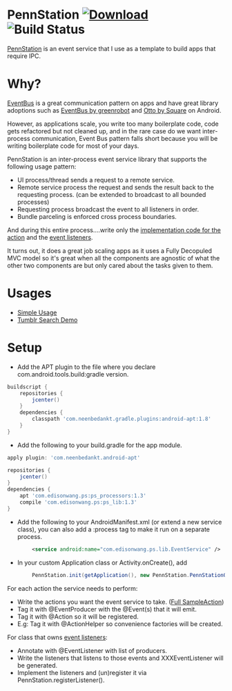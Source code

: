 # PennStation   [ ![Download](https://api.bintray.com/packages/edisonw/android/PennStation/images/download.svg) ](https://bintray.com/edisonw/android/PennStation/_latestVersion) ![Build Status](https://travis-ci.org/edisonw/PennStation.svg?branch=master)

[PennStation] is an event service that I use as a template to build apps that require IPC.

# Why?

[EventBus] is a great communication pattern on apps and have great library adoptions such as [EventBus by greenrobot] and [Otto by Square] on Android.

However, as applications scale, you write too many boilerplate code, code gets refactored but not cleaned up, and in the rare case do we want inter-process communication, Event Bus pattern falls short because you will be writing boilerplate code for most of your days.

PennStation is an inter-process event service library that supports the following usage pattern:

 * UI process/thread sends a request to a remote service. 
 * Remote service process the request and sends the result back to the requesting process. (can be extended to broadcast to all bounded processes)
 * Requesting process broadcast the event to all listeners in order. 
 * Bundle parceling is enforced cross process boundaries.

And during this entire process....write only the [implementation code for the action] and the [event listeners].

It turns out, it does a great job scaling apps as it uses a Fully Decopuled MVC model so it's great when all the components are agnostic of what the other two components are but only cared about the tasks given to them. 
 
# Usages

* [Simple Usage]
* [Tumblr Search Demo]
 
# Setup

* Add the APT plugin to the file where you declare com.android.tools.build:gradle version. 
```gradle
buildscript {
    repositories {
        jcenter()
    }
    dependencies {
        classpath 'com.neenbedankt.gradle.plugins:android-apt:1.8'
    }
}
```

* Add the following to your build.gradle for the app module. 
```gradle
apply plugin: 'com.neenbedankt.android-apt'

repositories {
    jcenter()
}
dependencies {
    apt 'com.edisonwang.ps:ps_processors:1.3'
    compile 'com.edisonwang.ps:ps_lib:1.3'
}
```

* Add the following to your AndroidManifest.xml (or extend a new service class), you can also add a :process tag to make it run on a separate process.
```xml
        <service android:name="com.edisonwang.ps.lib.EventService" />
```
* In your custom Application class or Activity.onCreate(), add 
```java
        PennStation.init(getApplication(), new PennStation.PennStationOptions(EventService.class /* or extended class */ ));
```

For each action the service needs to perform: 

* Write the actions you want the event service to take. ([Full SampleAction])
* Tag it with @EventProducer with the @Event(s) that it will emit.
* Tag it with @Action so it will be registered.
* E.g: Tag it with @ActionHelper so convenience factories will be created.

For class that owns [event listeners]:

* Annotate with @EventListener with list of producers.
* Write the listeners that listens to those events and XXXEventListener will be generated.
* Implement the listeners and (un)register it via PennStation.registerListener().

[Tumblr Search Demo]: https://github.com/edisonw/PennStationTumblrDemo
[Simple Usage]: https://github.com/edisonw/PennStation/wiki/Simple-Usage
[PennStation]: https://github.com/edisonw/Ipes
[EventBus]: https://github.com/google/guava/wiki/EventBusExplained
[Otto by Square]: http://square.github.io/otto/
[EventBus by greenrobot]: https://github.com/greenrobot/
[implementation code for the action]: https://github.com/edisonw/PennStation/blob/master/sample-app/src/main/java/com/edisonwang/ps/sample/SimpleAction.java
[event listeners]: https://github.com/edisonw/PennStation/blob/master/sample-app/src/main/java/com/edisonwang/ps/sample/SampleActivity.java
[Full SampleAction]: https://github.com/edisonw/PennStation/blob/master/sample-app/src/main/java/com/edisonwang/ps/sample/ComplicatedAction.java
